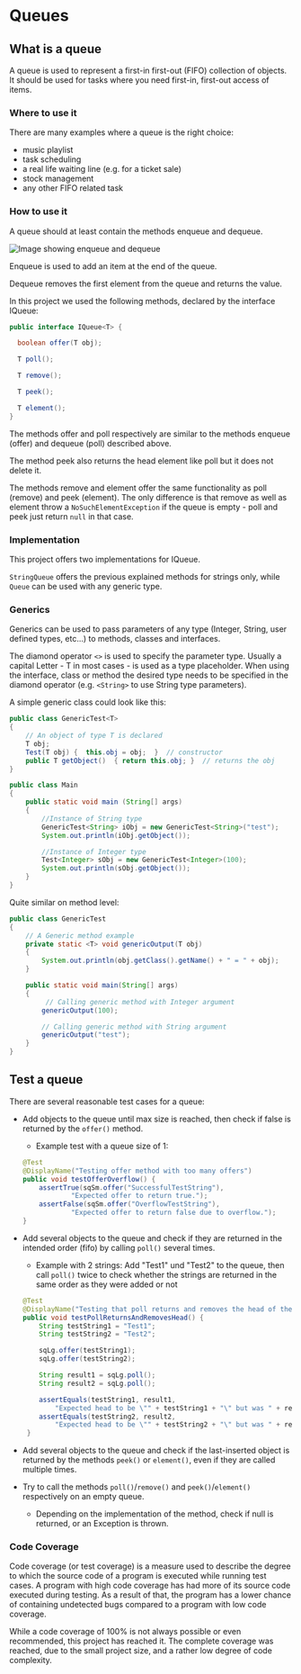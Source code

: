 # Queues

## What is a queue

A queue is used to represent a first-in first-out (FIFO) collection of objects.  
It should be used for tasks where you need first-in, first-out access of items.

### Where to use it

There are many examples where a queue is the right choice:

- music playlist
- task scheduling
- a real life waiting line (e.g. for a ticket sale)
- stock management
- any other FIFO related task

### How to use it

A queue should at least contain the methods enqueue and dequeue.

![Image showing enqueue and dequeue](images/queue.jpg)

Enqueue is used to add an item at the end of the queue.

Dequeue removes the first element from the queue and returns the value.

In this project we used the following methods, declared by the interface IQueue:

```java
public interface IQueue<T> {

  boolean offer(T obj);

  T poll();

  T remove();

  T peek();

  T element();
}
```

The methods offer and poll respectively are similar to the methods enqueue (offer) and dequeue (poll) described above.

The method peek also returns the head element like poll but it does not delete it.

The methods remove and element offer the same functionality as poll (remove) and peek (element).
The only difference is that remove as well as element throw a `NoSuchElementException` if the queue is empty - poll and peek just return `null` in that case.

### Implementation

This project offers two implementations for IQueue.

`StringQueue` offers the previous explained methods for strings only, while `Queue` can be used with any generic type.

### Generics

Generics can be used to pass parameters of any type (Integer, String, user defined types, etc...) to methods, classes and interfaces.

The diamond operator `<>` is used to specify the parameter type. Usually a capital Letter - T in most cases - is used as a type placeholder.
When using the interface, class or method the desired type needs to be specified in the diamond operator (e.g. `<String>` to use String type parameters).

A simple generic class could look like this:

```java
public class GenericTest<T>
{
    // An object of type T is declared
    T obj;
    Test(T obj) {  this.obj = obj;  }  // constructor
    public T getObject()  { return this.obj; }  // returns the obj
}

public class Main
{
    public static void main (String[] args)
    {
        //Instance of String type
        GenericTest<String> iObj = new GenericTest<String>("test");
        System.out.println(iObj.getObject());

        //Instance of Integer type
        Test<Integer> sObj = new GenericTest<Integer>(100);
        System.out.println(sObj.getObject());
    }
}
```

Quite similar on method level:

```java
public class GenericTest
{
    // A Generic method example
    private static <T> void genericOutput(T obj)
    {
        System.out.println(obj.getClass().getName() + " = " + obj);
    }

    public static void main(String[] args)
    {
         // Calling generic method with Integer argument
        genericOutput(100);

        // Calling generic method with String argument
        genericOutput("test");
    }
}
```

## Test a queue

There are several reasonable test cases for a queue:

- Add objects to the queue until max size is reached, then check if false is returned by the `offer()` method.
    - Example test with a queue size of 1:

    ```java
    @Test
    @DisplayName("Testing offer method with too many offers")
    public void testOfferOverflow() {
        assertTrue(sqSm.offer("SuccessfulTestString"),
                "Expected offer to return true.");
        assertFalse(sqSm.offer("OverflowTestString"),
                "Expected offer to return false due to overflow.");
    }
    ```

- Add several objects to the queue and check if they are returned in the intended order (fifo) by calling `poll()` several times.
    - Example with 2 strings: Add "Test1" und "Test2" to the queue, then call `poll()` twice to check whether the strings are returned in the same order as they were added or not

    ```java
    @Test
    @DisplayName("Testing that poll returns and removes the head of the queue")
    public void testPollReturnsAndRemovesHead() {
        String testString1 = "Test1";
        String testString2 = "Test2";

        sqLg.offer(testString1);
        sqLg.offer(testString2);

        String result1 = sqLg.poll();
        String result2 = sqLg.poll();

        assertEquals(testString1, result1,
            "Expected head to be \"" + testString1 + "\" but was " + result1);
        assertEquals(testString2, result2,
            "Expected head to be \"" + testString2 + "\" but was " + result2);
     }
    ```

- Add several objects to the queue and check if the last-inserted object is returned by the methods `peek()` or `element()`, even if they are called multiple times.
- Try to call the methods `poll()`/`remove()` and `peek()`/`element()` respectively on an empty queue.
    - Depending on the implementation of the method, check if null is returned, or an Exception is thrown.

### Code Coverage

Code coverage (or test coverage) is a measure used to describe the degree to which the source code of a program is executed while running test cases.
A program with high code coverage has had more of its source code executed during testing. As a result of that, the program has a lower chance of containing undetected bugs compared to a program with low code coverage.

While a code coverage of 100% is not always possible or even recommended, this project has reached it.
The complete coverage was reached, due to the small project size, and a rather low degree of code complexity.
